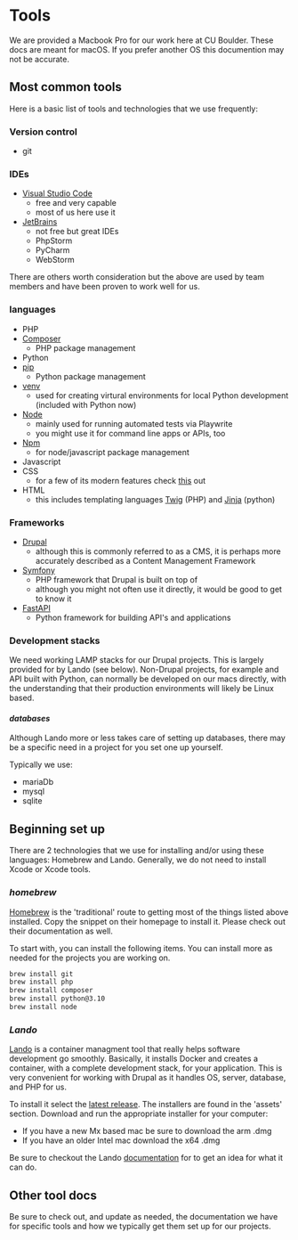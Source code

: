 # Tools

We are provided a Macbook Pro for our work here at CU Boulder. These docs are meant for macOS. If you prefer another OS this documention may not be accurate.

## Most common tools

Here is a basic list of tools and technologies that we use frequently:

### **Version control**

- git

### **IDEs**

- [Visual Studio Code](https://code.visualstudio.com/)
  - free and very capable
  - most of us here use it
- [JetBrains](https://www.jetbrains.com/)
  - not free but great IDEs
  - PhpStorm
  - PyCharm
  - WebStorm
  
There are others worth consideration but the above are used by team members and have been proven to work well for us.

### **languages**

- PHP
- [Composer](https://getcomposer.org/)
  - PHP package management
- Python
- [pip](https://pip.pypa.io/en/stable/)
  - Python package management
- [venv](https://docs.python.org/3/library/venv.html)
  - used for creating virtural environments for local Python development (included with Python now)
- [Node](https://nodejs.org/en/)
  - mainly used for running automated tests via Playwrite
  - you might use it for command line apps or APIs, too
- [Npm](https://www.npmjs.com/)
  - for node/javascript package management
- Javascript
- CSS
  - for a few of its modern features check [this](https://css-tricks.com/whats-new-since-css3/) out
- HTML
  - this includes templating languages [Twig](https://twig.symfony.com/) (PHP) and [Jinja](https://jinja.palletsprojects.com/en/3.1.x/) (python)

### **Frameworks**

- [Drupal](https://drupal.org)
  - although this is commonly referred to as a CMS, it is perhaps more accurately described as a Content Management Framework
- [Symfony](https://symfony.com/)
  - PHP framework that Drupal is built on top of
  - although you might not often use it directly, it would be good to get to know it
- [FastAPI](https://fastapi.tiangolo.com/)
  - Python framework for building API's and applications

### **Development stacks**

We need working LAMP stacks for our Drupal projects. This is largely provided for by Lando (see below). Non-Drupal projects, for example and API built with Python, can normally be developed on our macs directly, with the understanding that their production environments will likely be Linux based.

#### **_databases_**

Although Lando more or less takes care of setting up databases, there may be a specific need in a project for you set one up yourself.

Typically we use:

- mariaDb
- mysql
- sqlite

## Beginning set up

There are 2 technologies that we use for installing and/or using these languages: Homebrew and Lando. Generally, we do not need to install Xcode or Xcode tools.

### _homebrew_

[Homebrew](https://brew.sh/) is the 'traditional' route to getting most of the things listed above installed. Copy the snippet on their homepage to install it. Please check out their documentation as well.

To start with, you can install the following items. You can install more as needed for the projects you are working on.

```bash
brew install git
brew install php
brew install composer
brew install python@3.10
brew install node
```

### _Lando_

[Lando](https://lando.dev/) is a container managment tool that really helps software development go smoothly. Basically, it installs Docker and creates a container, with a complete development stack, for your application. This is very convenient for working with Drupal as it handles OS, server, database, and PHP for us.

To install it select the [latest release](https://github.com/lando/lando/releases). The installers are found in the 'assets' section. Download and run the appropriate installer for your computer:

- If you have a new Mx based mac be sure to download the arm .dmg
- If you have an older Intel mac download the x64 .dmg

Be sure to checkout the Lando [documentation](https://docs.lando.dev/) for to get an idea for what it can do.

## Other tool docs

Be sure to check out, and update as needed, the documentation we have for specific tools and how we typically get them set up for our projects.
